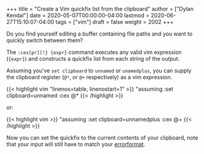 +++
title = "Create a Vim quickfix list from the clipboard"
author = ["Dylan Kendal"]
date = 2020-05-07T00:00:00-04:00
lastmod = 2020-06-27T15:10:07-04:00
tags = ["vim"]
draft = false
weight = 2002
+++

Do you find yourself editing a buffer containing file paths and you
want to quickly switch between them?

The `:cex[pr][!} {expr}` command executes any valid vim expression
(`{expr}`) and constructs a quickfix list from each string of the output.

Assuming you've `set clipboard` to `unnamed` or `unamedplus`, you
can supply the clipboard register (`@*`, or `@+` respectively) as a
vim expression.

{{< highlight vim "linenos=table, linenostart=1" >}}
"assuming :set clipboard=unnamed
:cex @*
{{< /highlight >}}

or:

{{< highlight vim >}}
"assuming :set clipboard=unnamedplus
:cex @+
{{< /highlight >}}

Now you can set the quickfix to the current contents of your
clipboard, note that your input will still have to match your [errorformat](https://neovim.io/doc/user/options.html#'errorformat').

<div class="block"><script id="asciicast-SHFPgdNJTVOH9j8RkSyQpQ2uz" src="https://asciinema.org/a/SHFPgdNJTVOH9j8RkSyQpQ2uz.js" async></script></div>